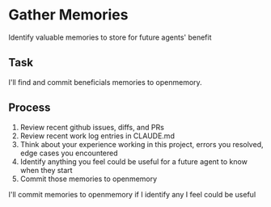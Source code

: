 # Gather Memories

Identify valuable memories to store for future agents' benefit

## Task

I'll find and commit beneficials memories to openmemory.

## Process

1. Review recent github issues, diffs, and PRs
2. Review recent work log entries in CLAUDE.md
3. Think about your experience working in this project, errors you resolved, edge cases you encountered
4. Identify anything you feel could be useful for a future agent to know when they start
5. Commit those memories to openmemory

I'll commit memories to openmemory if I identify any I feel could be useful
